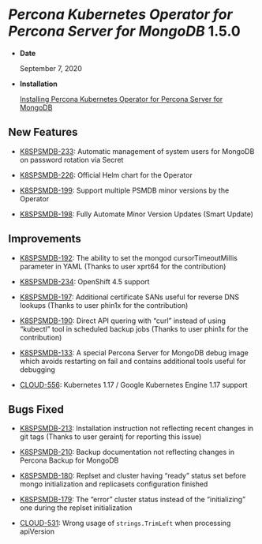 # *Percona Kubernetes Operator for Percona Server for MongoDB* 1.5.0


* **Date**

    September 7, 2020



* **Installation**

    [Installing Percona Kubernetes Operator for Percona Server for MongoDB](https://www.percona.com/doc/kubernetes-operator-for-psmongodb/index.html#installation)


## New Features


* [K8SPSMDB-233](https://jira.percona.com/browse/K8SPSMDB-233): Automatic management of system users for MongoDB on password rotation via Secret


* [K8SPSMDB-226](https://jira.percona.com/browse/K8SPSMDB-226): Official Helm chart for the Operator


* [K8SPSMDB-199](https://jira.percona.com/browse/K8SPSMDB-199): Support multiple PSMDB minor versions by the Operator


* [K8SPSMDB-198](https://jira.percona.com/browse/K8SPSMDB-198): Fully Automate Minor Version Updates (Smart Update)

## Improvements


* [K8SPSMDB-192](https://jira.percona.com/browse/K8SPSMDB-192): The ability to set the mongod cursorTimeoutMillis parameter in YAML (Thanks to user xprt64 for the contribution)


* [K8SPSMDB-234](https://jira.percona.com/browse/K8SPSMDB-234): OpenShift 4.5 support


* [K8SPSMDB-197](https://jira.percona.com/browse/K8SPSMDB-197): Additional certificate SANs useful for reverse DNS lookups (Thanks to user phin1x for the contribution)


* [K8SPSMDB-190](https://jira.percona.com/browse/K8SPSMDB-190): Direct API quering with “curl” instead of using “kubectl” tool in scheduled backup jobs (Thanks to user phin1x for the contribution)


* [K8SPSMDB-133](https://jira.percona.com/browse/K8SPSMDB-133): A special Percona Server for MongoDB debug image which avoids restarting on fail and contains additional tools useful for debugging


* [CLOUD-556](https://jira.percona.com/browse/CLOUD-556): Kubernetes 1.17 / Google Kubernetes Engine 1.17 support

## Bugs Fixed


* [K8SPSMDB-213](https://jira.percona.com/browse/K8SPSMDB-213): Installation instruction not reflecting recent changes in git tags (Thanks to user geraintj for reporting this issue)


* [K8SPSMDB-210](https://jira.percona.com/browse/K8SPSMDB-210): Backup documentation not reflecting changes in Percona Backup for MongoDB


* [K8SPSMDB-180](https://jira.percona.com/browse/K8SPSMDB-180): Replset and cluster having “ready” status set before mongo initialization and replicasets configuration finished


* [K8SPSMDB-179](https://jira.percona.com/browse/K8SPSMDB-179): The “error” cluster status instead of the “initializing” one during the replset initialization


* [CLOUD-531](https://jira.percona.com/browse/CLOUD-531): Wrong usage of `strings.TrimLeft` when processing apiVersion
